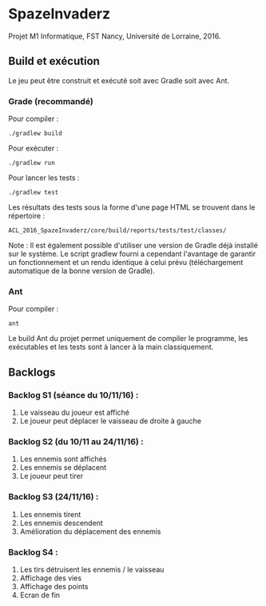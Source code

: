 # SpazeInvaderz

Projet M1 Informatique, FST Nancy, Université de Lorraine, 2016.

## Build et exécution

Le jeu peut être construit et exécuté soit avec Gradle soit avec Ant.

### Grade (recommandé)

Pour compiler :

	./gradlew build

Pour exécuter :

	./gradlew run

Pour lancer les tests :

	./gradlew test
	
Les résultats des tests sous la forme d'une page HTML se trouvent dans le répertoire :

	ACL_2016_SpazeInvaderz/core/build/reports/tests/test/classes/

Note : Il est également possible d'utiliser une version de Gradle déjà installé sur le système. Le script gradlew fourni a cependant l'avantage de garantir un fonctionnement et un rendu identique à celui prévu (téléchargement automatique de la bonne version de Gradle).

### Ant

Pour compiler :

	ant

Le build Ant du projet permet uniquement de compiler le programme, les exécutables et les tests sont à lancer à la main classiquement.

## Backlogs

### Backlog S1 (séance du 10/11/16) :
  1. Le vaisseau du joueur est affiché
  2. Le joueur peut déplacer le vaisseau de droite à gauche
  
### Backlog S2 (du 10/11 au 24/11/16) :
  1. Les ennemis sont affichés
  2. Les ennemis se déplacent
  3. Le joueur peut tirer
  
### Backlog S3 (24/11/16) :
  1. Les ennemis tirent
  2. Les ennemis descendent
  3. Amélioration du déplacement des ennemis
  
### Backlog S4 :
  1. Les tirs détruisent les ennemis / le vaisseau
  2. Affichage des vies
  3. Affichage des points
  4. Ecran de fin